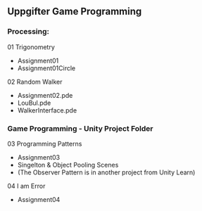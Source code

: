 ## Uppgifter Game Programming

### Processing:

01 Trigonometry
-  Assignment01
-  Assignment01Circle


02 Random Walker
- Assignment02.pde
- LouBul.pde
- WalkerInterface.pde

### Game Programming - Unity Project Folder

03 Programming Patterns
- Assignment03
- Singelton & Object Pooling Scenes
- (The Observer Pattern is in another project from Unity Learn)

04 I am Error
- Assignment04

